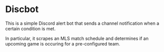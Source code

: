 # Discbot

This is a simple Discord alert bot that sends a channel notification when a certain condition is met.

In particular, it scrapes an MLS match schedule and determines if an upcoming game is occuring for a pre-configured team.

